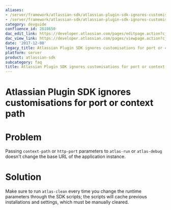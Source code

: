 ```yaml
---
aliases:
- /server/framework/atlassian-sdk/atlassian-plugin-sdk-ignores-customisations-for-port-or-context-path-2818650.html
- /server/framework/atlassian-sdk/atlassian-plugin-sdk-ignores-customisations-for-port-or-context-path-2818650.md
category: devguide
confluence_id: 2818650
dac_edit_link: https://developer.atlassian.com/pages/editpage.action?cjm=wozere&pageId=2818650
dac_view_link: https://developer.atlassian.com/pages/viewpage.action?cjm=wozere&pageId=2818650
date: '2017-12-08'
legacy_title: Atlassian Plugin SDK ignores customisations for port or context path
platform: server
product: atlassian-sdk
subcategory: faq
title: Atlassian Plugin SDK ignores customisations for port or context path
---
```

# Atlassian Plugin SDK ignores customisations for port or context path

# Problem

Passing `context-path` or `http-port` parameters to `atlas-run` or `atlas-debug` doesn't change the base URL of the application instance.

# Solution

Make sure to run `atlas-clean` every time you change the runtime parameters through the SDK scripts; the scripts will cache previous installations and settings, which must be manually cleared.
































































































































































































































































































































































































































